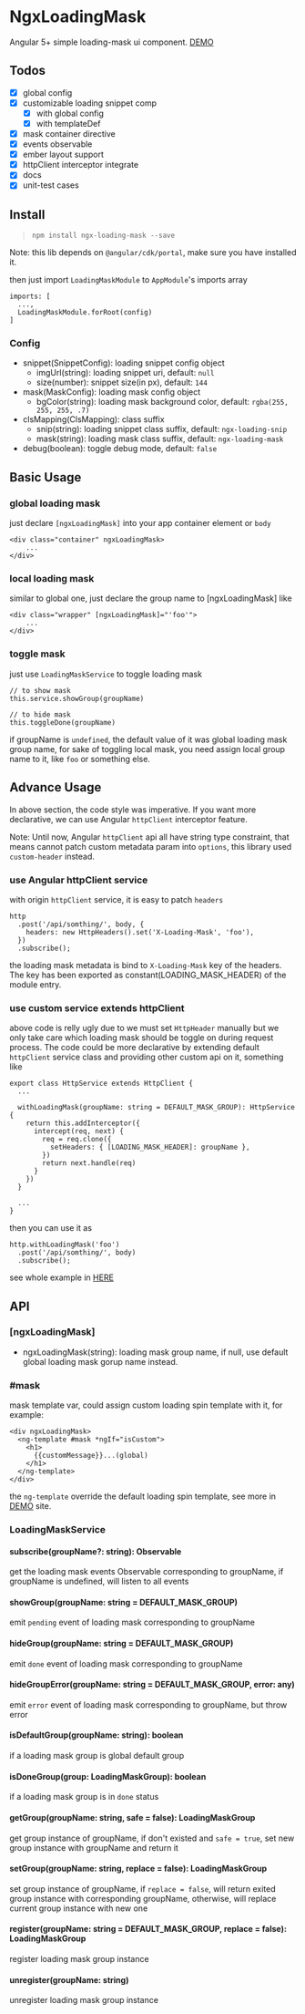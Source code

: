 # NgxLoadingMask
Angular 5+ simple loading-mask ui component. [DEMO][demo]

## Todos
* [x] global config
* [x] customizable loading snippet comp
  * [x] with global config
  * [x] with templateDef
* [x] mask container directive
* [x] events observable
* [x] ember layout support 
* [x] httpClient interceptor integrate
* [x] docs
* [x] unit-test cases

## Install
> ``npm install ngx-loading-mask --save``

Note: this lib depends on ``@angular/cdk/portal``, make sure you have installed it.

then just import ``LoadingMaskModule`` to ``AppModule``'s imports array
```
imports: [
  ...,
  LoadingMaskModule.forRoot(config)
]
```
### Config
* snippet(SnippetConfig): loading snippet config object
  * imgUrl(string): loading snippet uri, default: ``null``
  * size(number): snippet size(in px), default: ``144``
* mask(MaskConfig): loading mask config object
  * bgColor(string): loading mask background color, default: ``rgba(255, 255, 255, .7)``
* clsMapping(ClsMapping): class suffix
  * snip(string): loading snippet class suffix, default: ``ngx-loading-snip``
  * mask(string): loading mask class suffix, default: ``ngx-loading-mask`` 
* debug(boolean): toggle debug mode, default: ``false``

## Basic Usage
### global loading mask
just declare ``[ngxLoadingMask]`` into your app container element or ``body``
```
<div class="container" ngxLoadingMask>
    ...
</div>
```

### local loading mask
similar to global one, just declare the group name to [ngxLoadingMask] like
```
<div class="wrapper" [ngxLoadingMask]="'foo'">
    ...
</div>
```

### toggle mask
just use ``LoadingMaskService`` to toggle loading mask
```
// to show mask
this.service.showGroup(groupName)

// to hide mask 
this.toggleDone(groupName)
```
if groupName is ``undefined``, the default value of it was global loading mask group name, for sake of toggling local mask, you need assign local group name to it, like ``foo`` or something else.

## Advance Usage
In above section, the code style was imperative. If you want more declarative, we can use Angular ``httpClient`` interceptor feature.

Note: Until now, Angular ``httpClient`` api all have string type constraint, that means cannot patch custom metadata param into ``options``, this library used ``custom-header`` instead.

### use Angular httpClient service
with origin ``httpClient`` service, it is easy to patch ``headers``
```
http
  .post('/api/somthing/', body, {
    headers: new HttpHeaders().set('X-Loading-Mask', 'foo'),
  })
  .subscribe();
```
the loading mask metadata is bind to ``X-Loading-Mask`` key of the headers. The key has been exported as constant(LOADING_MASK_HEADER) of the module entry.

### use custom service extends httpClient
above code is relly ugly due to we must set ``HttpHeader`` manually but we only take care which loading mask should be toggle on during request process. The code could be more declarative by extending default ``httpClient`` service class and providing other custom api on it, something like
```
export class HttpService extends HttpClient {
  ...

  withLoadingMask(groupName: string = DEFAULT_MASK_GROUP): HttpService {
    return this.addInterceptor({
      intercept(req, next) {
        req = req.clone({
          setHeaders: { [LOADING_MASK_HEADER]: groupName },
        })
        return next.handle(req)
      }
    })
  }

  ...
}
```
then you can use it as 
```
http.withLoadingMask('foo')
  .post('/api/somthing/', body)
  .subscribe();
```
see whole example in [HERE](https://github.com/haoliangwu/ngx-loading-mask/tree/master/src/app/http.service.ts)

## API
### [ngxLoadingMask]
* ngxLoadingMask(string): loading mask group name, if null, use default global loading mask gorup name instead.

### #mask
mask template var, could assign custom loading spin template with it, for example:
```
<div ngxLoadingMask>
  <ng-template #mask *ngIf="isCustom">
    <h1>
      {{customMessage}}...(global)
    </h1>
  </ng-template>
</div> 
```
the ``ng-template`` override the default loading spin template, see more in [DEMO][demo] site.

### LoadingMaskService
#### subscribe(groupName?: string): Observable<LoadingEvent>
get the loading mask events Observable corresponding to groupName, if groupName is undefined, will listen to all events

#### showGroup(groupName: string = DEFAULT_MASK_GROUP)
emit ``pending`` event of loading mask corresponding to groupName

#### hideGroup(groupName: string = DEFAULT_MASK_GROUP)
emit ``done`` event of loading mask corresponding to groupName

#### hideGroupError(groupName: string = DEFAULT_MASK_GROUP, error: any)
emit ``error`` event of loading mask corresponding to groupName, but throw error

#### isDefaultGroup(groupName: string): boolean
if a loading mask group is global default group

#### isDoneGroup(group: LoadingMaskGroup): boolean
if a loading mask group is in ``done`` status

#### getGroup(groupName: string, safe = false): LoadingMaskGroup
get group instance of groupName, if don't existed and ``safe = true``, set new group instance with groupName and return it

#### setGroup(groupName: string, replace = false): LoadingMaskGroup
set group instance of groupName, if ``replace = false``, will return exited group instance with corresponding groupName, otherwise, will replace current group instance with new one

#### register(groupName: string = DEFAULT_MASK_GROUP, replace = false): LoadingMaskGroup
register loading mask group instance

#### unregister(groupName: string)
unregister loading mask group instance


[demo]: http://littlelyon.com/ngx-loading-mask/
